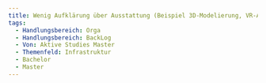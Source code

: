 ```yaml
---
title: Wenig Aufklärung über Ausstattung (Beispiel 3D-Modelierung, VR-Ausstattung etc.)
tags:
  - Handlungsbereich: Orga
  - Handlungsbereich: BackLog
  - Von: Aktive Studies Master
  - Themenfeld: Infrastruktur
  - Bachelor
  - Master
---
```

